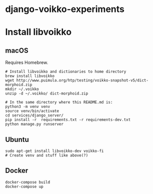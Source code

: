 # django-voikko-experiments

Install libvoikko
=================

macOS
-----

Requires Homebrew.

```
# Install libvoikko and dictionaries to home directory
brew install libvoikko
wget http://www.puimula.org/htp/testing/voikko-snapshot-v5/dict-morphoid.zip
mkdir ~/.voikko
unzip -d ~/.voikko/ dict-morphoid.zip

# In the same directory where this README.md is:
python3 -m venv venv
source venv/bin/activate
cd services/django_server/
pip install -r  requirements.txt -r requirements-dev.txt
python manage.py runserver
```

Ubuntu
------

```
sudo apt-get install libvoikko-dev voikko-fi
# Create venv and stuff like above(?)
```

Docker
------

```
docker-compose build
docker-compose up
```
